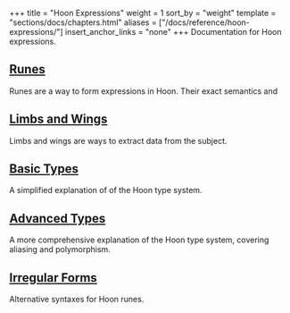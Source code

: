 +++
title = "Hoon Expressions"
weight = 1
sort_by = "weight"
template = "sections/docs/chapters.html"
aliases = ["/docs/reference/hoon-expressions/"]
insert_anchor_links = "none"
+++
Documentation for Hoon expressions.

## [Runes](@/docs/reference/hoon-expressions/rune/_index.md)

Runes are a way to form expressions in Hoon. Their exact semantics and

## [Limbs and Wings](@/docs/reference/hoon-expressions/limb/_index.md)

Limbs and wings are ways to extract data from the subject.

## [Basic Types](@/docs/reference/hoon-expressions/basic.md)

A simplified explanation of of the Hoon type system.

## [Advanced Types](@/docs/reference/hoon-expressions/advanced.md)

A more comprehensive explanation of the Hoon type system, covering aliasing and polymorphism.

## [Irregular Forms](@/docs/reference/hoon-expressions/irregular.md)

Alternative syntaxes for Hoon runes.
